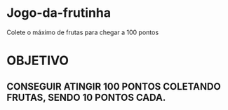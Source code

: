# Jogo-da-frutinha
Colete o máximo de frutas para chegar a 100 pontos

# OBJETIVO

## CONSEGUIR ATINGIR 100 PONTOS COLETANDO FRUTAS, SENDO 10 PONTOS CADA.



